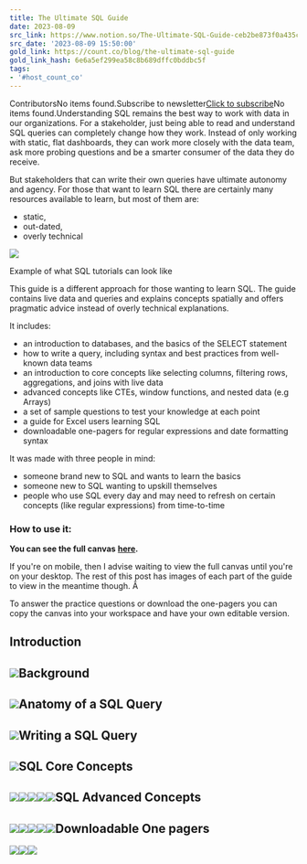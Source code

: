 ```yaml
---
title: The Ultimate SQL Guide
date: 2023-08-09
src_link: https://www.notion.so/The-Ultimate-SQL-Guide-ceb2be873f0a435ca59e107458e4cf5d
src_date: '2023-08-09 15:50:00'
gold_link: https://count.co/blog/the-ultimate-sql-guide
gold_link_hash: 6e6a5ef299ea58c8b689dffc0bddbc5f
tags:
- '#host_count_co'
---
```


ContributorsNo items found.Subscribe to newsletter[Click to subscribe](https://count.co/newsletter-subscribe?utm_source=internal&utm_medium=sidebar&utm_campaign=newsletter&utm_content=The%20Ultimate%20SQL%20Guide)No items found.Understanding SQL remains the best way to work with data in our organizations. For a stakeholder, just being able to read and understand SQL queries can completely change how they work. Instead of only working with static, flat dashboards, they can work more closely with the data team, ask more probing questions and be a smarter consumer of the data they do receive. 

But stakeholders that can write their own queries have ultimate autonomy and agency. For those that want to learn SQL there are certainly many resources available to learn, but most of them are: 

* static,
* out-dated,
* overly technical

![](https://assets-global.website-files.com/65afdbc4e2b1566bedf48860/65f8bcaf761915ce180b33e2_Screenshot-2023-06-12-at-9.57.10-pm.png)

Example of what SQL tutorials can look like

This guide is a different approach for those wanting to learn SQL. The guide contains live data and queries and explains concepts spatially and offers pragmatic advice instead of overly technical explanations. 

It includes: 

* an introduction to databases, and the basics of the SELECT statement
* how to write a query, including syntax and best practices from well-known data teams
* an introduction to core concepts like selecting columns, filtering rows, aggregations, and joins with live data
* advanced concepts like CTEs, window functions, and nested data (e.g Arrays)
* a set of sample questions to test your knowledge at each point
* a guide for Excel users learning SQL
* downloadable one-pagers for regular expressions and date formatting syntax

It was made with three people in mind: 

* someone brand new to SQL and wants to learn the basics
* someone new to SQL wanting to upskill themselves
* people who use SQL every day and may need to refresh on certain concepts (like regular expressions) from time-to-time

### How to use it:

**You can see the full canvas** [**here**](https://count.co/canvas/pB7iGb4yyi2)**.** 

If you're on mobile, then I advise waiting to view the full canvas until you're on your desktop. The rest of this post has images of each part of the guide to view in the meantime though. Â 

To answer the practice questions or download the one-pagers you can copy the canvas into your workspace and have your own editable version.

Introduction
------------

![](https://assets-global.website-files.com/65afdbc4e2b1566bedf48860/65f8bcaf761915ce180b3386_Screenshot-2023-06-12-at-8.55.08-pm.png)Background
----------

![](https://assets-global.website-files.com/65afdbc4e2b1566bedf48860/65f8bcaf761915ce180b3395_Screenshot-2023-06-12-at-8.55.40-pm.png)Anatomy of a SQL Query
----------------------

![](https://assets-global.website-files.com/65afdbc4e2b1566bedf48860/65f8bcaf761915ce180b33c8_Screenshot-2023-06-12-at-8.55.54-pm.png)Writing a SQL Query
-------------------

![](https://assets-global.website-files.com/65afdbc4e2b1566bedf48860/65f8bcaf761915ce180b3398_Screenshot-2023-06-12-at-8.56.07-pm.png)SQL Core Concepts
-----------------

![](https://assets-global.website-files.com/65afdbc4e2b1566bedf48860/65f8bcaf761915ce180b339e_Screenshot-2023-06-12-at-8.56.24-pm.png)![](https://assets-global.website-files.com/65afdbc4e2b1566bedf48860/65f8bcaf761915ce180b3406_Screenshot-2023-06-12-at-8.56.40-pm.png)![](https://assets-global.website-files.com/65afdbc4e2b1566bedf48860/65f8bcaf761915ce180b33a7_Screenshot-2023-06-12-at-8.56.56-pm.png)![](https://assets-global.website-files.com/65afdbc4e2b1566bedf48860/65f8bcaf761915ce180b33d1_Screenshot-2023-06-12-at-8.57.24-pm.png)![](https://assets-global.website-files.com/65afdbc4e2b1566bedf48860/65f8bcaf761915ce180b33d4_Screenshot-2023-06-12-at-8.57.36-pm.png)SQL Advanced Concepts
---------------------

![](https://assets-global.website-files.com/65afdbc4e2b1566bedf48860/65f8bcaf761915ce180b33bf_Screenshot-2023-06-12-at-8.57.53-pm.png)![](https://assets-global.website-files.com/65afdbc4e2b1566bedf48860/65f8bcaf761915ce180b339b_Screenshot-2023-06-12-at-8.58.06-pm.png)![](https://assets-global.website-files.com/65afdbc4e2b1566bedf48860/65f8bcaf761915ce180b33c2_Screenshot-2023-06-12-at-8.58.27-pm.png)![](https://assets-global.website-files.com/65afdbc4e2b1566bedf48860/65f8bcaf761915ce180b33ad_Screenshot-2023-06-12-at-8.58.42-pm.png)![](https://assets-global.website-files.com/65afdbc4e2b1566bedf48860/65f8bcaf761915ce180b33aa_Screenshot-2023-06-12-at-8.58.54-pm.png)Downloadable One pagers
-----------------------

![](https://assets-global.website-files.com/65afdbc4e2b1566bedf48860/65f8bcaf761915ce180b33e6_Screenshot-2023-06-12-at-8.59.08-pm.png)![](https://assets-global.website-files.com/65afdbc4e2b1566bedf48860/65f8bcaf761915ce180b33b2_Screenshot-2023-06-12-at-8.59.20-pm.png)![](https://assets-global.website-files.com/65afdbc4e2b1566bedf48860/65f8bcaf761915ce180b3401_Screenshot-2023-06-12-at-8.59.34-pm.png)